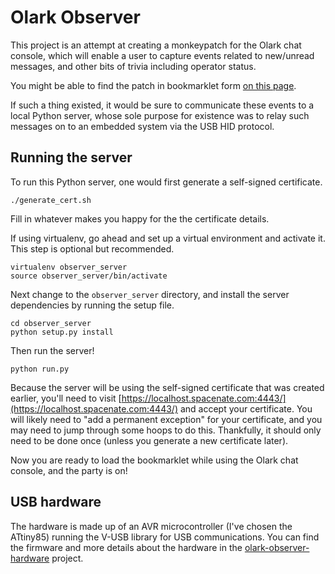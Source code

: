 # Olark Observer

This project is an attempt at creating a monkeypatch for the Olark chat console, which will enable a user to capture events related to new/unread messages, and other bits of trivia including operator status.

You might be able to find the patch in bookmarklet form [on this page][bookmarklet].

If such a thing existed, it would be sure to communicate these events to a local Python server, whose sole purpose for existence was to relay such messages on to an embedded system via the USB HID protocol.

## Running the server

To run this Python server, one would first generate a self-signed certificate.

    ./generate_cert.sh

Fill in whatever makes you happy for the the certificate details.

If using virtualenv, go ahead and set up a virtual environment and activate it. This step is optional but recommended.

    virtualenv observer_server
    source observer_server/bin/activate

Next change to the `observer_server` directory, and install the server dependencies by running the setup file.

    cd observer_server
    python setup.py install

Then run the server!

    python run.py

Because the server will be using the self-signed certificate that was created earlier, you'll need to visit [https://localhost.spacenate.com:4443/](https://localhost.spacenate.com:4443/) and accept your certificate. You will likely need to "add a permanent exception" for your certificate, and you may need to jump through some hoops to do this. Thankfully, it should only need to be done once (unless you generate a new certificate later).

Now you are ready to load the bookmarklet while using the Olark chat console, and the party is on!

## USB hardware

The hardware is made up of an AVR microcontroller (I've chosen the ATtiny85) running the V-USB library for USB communications. You can find the firmware and more details about the hardware in the [olark-observer-hardware](olark-observer-hardware) project.

[bookmarklet]: http://htmlpreview.github.io/?https://raw.githubusercontent.com/spacenate/olark-observer/master/bookmarklet/bookmarklet.html
[olark-observer-hardware]: https://github.com/spacenate/olark-observer-hardware
